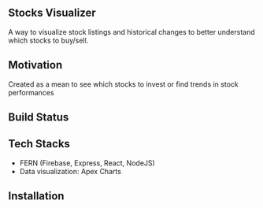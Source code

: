 ## Stocks Visualizer

A way to visualize stock listings and historical changes to better understand which stocks to buy/sell.

## Motivation

Created as a mean to see which stocks to invest or find trends in stock performances

## Build Status

## Tech Stacks

- FERN (Firebase, Express, React, NodeJS)
- Data visualization: Apex Charts

## Installation
